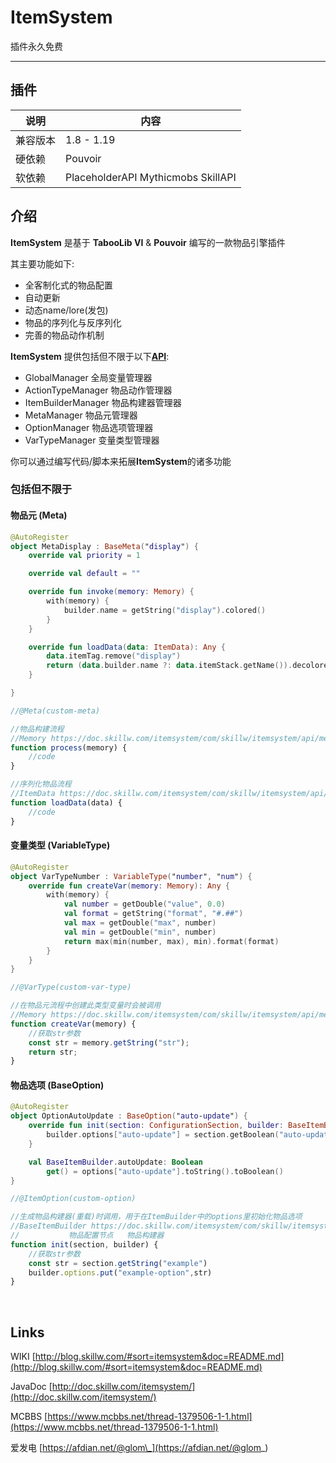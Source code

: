 # ItemSystem

插件永久免费

---

## 插件

| 说明   | 内容                            |
|------|-------------------------------|
| 兼容版本 | 1.8 - 1.19                    |
| 硬依赖  | Pouvoir                       |
| 软依赖  | PlaceholderAPI Mythicmobs SkillAPI |

## 介绍

**ItemSystem** 是基于 **TabooLib VI** & **Pouvoir** 编写的一款物品引擎插件  

其主要功能如下:
- 全客制化式的物品配置
- 自动更新
- 动态name/lore(发包)
- 物品的序列化与反序列化
- 完善的物品动作机制

**ItemSystem** 提供包括但不限于以下[**API**](http://book.skillw.com/attrsystem/doc/):

- GlobalManager 全局变量管理器
- ActionTypeManager 物品动作管理器
- ItemBuilderManager 物品构建器管理器
- MetaManager 物品元管理器
- OptionManager 物品选项管理器
- VarTypeManager 变量类型管理器

你可以通过编写代码/脚本来拓展**ItemSystem**的诸多功能

### 包括但不限于

#### 物品元 (Meta)

```kotlin
@AutoRegister
object MetaDisplay : BaseMeta("display") {
    override val priority = 1

    override val default = ""

    override fun invoke(memory: Memory) {
        with(memory) {
            builder.name = getString("display").colored()
        }
    }

    override fun loadData(data: ItemData): Any {
        data.itemTag.remove("display")
        return (data.builder.name ?: data.itemStack.getName()).decolored()
    }

}
```

```javascript
//@Meta(custom-meta)

//物品构建流程
//Memory https://doc.skillw.com/itemsystem/com/skillw/itemsystem/api/meta/data/Memory.html
function process(memory) {
    //code
}

//序列化物品流程
//ItemData https://doc.skillw.com/itemsystem/com/skillw/itemsystem/api/builder/ItemData.html
function loadData(data) {
    //code
}
```

#### 变量类型 (VariableType)

```kotlin
@AutoRegister
object VarTypeNumber : VariableType("number", "num") {
    override fun createVar(memory: Memory): Any {
        with(memory) {
            val number = getDouble("value", 0.0)
            val format = getString("format", "#.##")
            val max = getDouble("max", number)
            val min = getDouble("min", number)
            return max(min(number, max), min).format(format)
        }
    }
}
```

```javascript
//@VarType(custom-var-type)

//在物品元流程中创建此类型变量时会被调用
//Memory https://doc.skillw.com/itemsystem/com/skillw/itemsystem/api/meta/data/Memory.html
function createVar(memory) {
    //获取str参数
    const str = memory.getString("str");
    return str;
}

```

#### 物品选项 (BaseOption)

```kotlin
@AutoRegister
object OptionAutoUpdate : BaseOption("auto-update") {
    override fun init(section: ConfigurationSection, builder: BaseItemBuilder) {
        builder.options["auto-update"] = section.getBoolean("auto-update", false)
    }

    val BaseItemBuilder.autoUpdate: Boolean
        get() = options["auto-update"].toString().toBoolean()
}
```

```javascript
//@ItemOption(custom-option)

//生成物品构建器(重载)时调用，用于在ItemBuilder中的options里初始化物品选项
//BaseItemBuilder https://doc.skillw.com/itemsystem/com/skillw/itemsystem/api/builder/BaseItemBuilder.html
//           物品配置节点   物品构建器
function init(section, builder) {
    //获取str参数
    const str = section.getString("example")
    builder.options.put("example-option",str)
}
```

<br/>

## Links

WIKI [http://blog.skillw.com/#sort=itemsystem&doc=README.md](http://blog.skillw.com/#sort=itemsystem&doc=README.md)

JavaDoc [http://doc.skillw.com/itemsystem/](http://doc.skillw.com/itemsystem/)

MCBBS [https://www.mcbbs.net/thread-1379506-1-1.html](https://www.mcbbs.net/thread-1379506-1-1.html)

爱发电 [https://afdian.net/@glom\_](https://afdian.net/@glom_)
